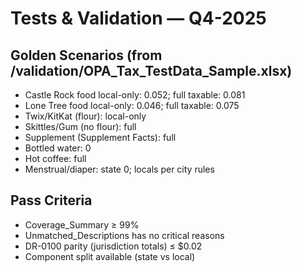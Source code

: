 # Tests & Validation — Q4-2025

## Golden Scenarios (from /validation/OPA_Tax_TestData_Sample.xlsx)
- Castle Rock food local-only: 0.052; full taxable: 0.081
- Lone Tree food local-only: 0.046; full taxable: 0.075
- Twix/KitKat (flour): local-only
- Skittles/Gum (no flour): full
- Supplement (Supplement Facts): full
- Bottled water: 0
- Hot coffee: full
- Menstrual/diaper: state 0; locals per city rules

## Pass Criteria
- Coverage_Summary ≥ 99%
- Unmatched_Descriptions has no critical reasons
- DR-0100 parity (jurisdiction totals) ≤ $0.02
- Component split available (state vs local)

